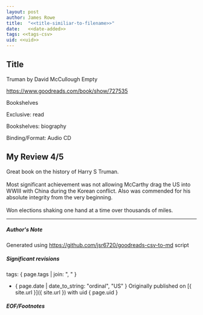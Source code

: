 ```yaml
---
layout: post
author: James Rowe
title:  "<<title-similiar-to-filename>>"
date:   <<date-added>>
tags: <<tags-csv>
uid: <<uid>>
---
```


<!-- highly dependent on how you personally use jekyll templates, and how you want this to show up -->

## Title

Truman by David McCullough
Empty 

https://www.goodreads.com/book/show/727535

Bookshelves

Exclusive: read

Bookshelves: biography

Binding/Format: Audio CD

## My Review 4/5

Great book on the history of Harry S Truman. <br/><br/>Most significant achievement was not allowing McCarthy drag the US into WWIII with China during the Korean conflict. Also was commended for his absolute integrity from the very beginning. <br/><br/>Won elections shaking one hand at a time over thousands of miles.

---

##### Author's Note

Generated using https://github.com/jsr6720/goodreads-csv-to-md script

##### Significant revisions

tags: { page.tags | join: ", " } <!-- todo move this somewhere -->

- { page.date | date_to_string: "ordinal", "US" } Originally published on [{ site.url }]({ site.url }) with uid { page.uid }

##### EOF/Footnotes
